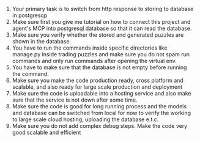 1. Your primary task is to switch from http response to storing to database in postgresqp
2. Make sure first you give me tutorial on how to connect this project and agent's MCP into postgresql database so that it can read the database.
3. Make sure you verify whether the stored and generated puzzles are shown in the database.
4. You have to run the commands inside specific directories like manage.py inside trading puzzles and make sure you do not spam run commands and only run commands after opening the virtual env.
5. You have to make sure that the database is not empty before running the command.
6. Make sure you make the code production ready, cross platform and scalable, and also ready for large scale production and deployment
7. Make sure the code is uploadable into a hosting service and also make sure that the service is not down after some time.
8. Make sure the code is good for long running process and the models and database can be switched from local for now to verify the working to large scale cloud hosting, uploading the database e.t.c.
9. Make sure you do not add complex debug steps. Make the code very good scalable and efficient
